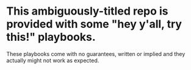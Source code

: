 # This ambiguously-titled repo is provided with some "hey y'all, try this!" playbooks.

These playbooks come with no guarantees, written or implied and they actually might not work as expected.
